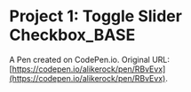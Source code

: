 # Project 1: Toggle Slider Checkbox_BASE

A Pen created on CodePen.io. Original URL: [https://codepen.io/alikerock/pen/RBvEvx](https://codepen.io/alikerock/pen/RBvEvx).


